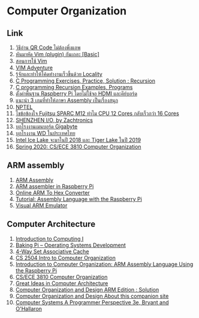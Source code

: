 # Computer Organization


<h2>Link </h2>
<ol>
  <li> <a href="https://www.facebook.com/pawitp/posts/10218118690706886">วิธีอ่าน QR Code ไม่ต้องพึ่งแอพ</a></li>
  <li> <a href="https://blog.nextzy.me/%E0%B8%AB%E0%B8%B1%E0%B8%99%E0%B8%A1%E0%B8%B2%E0%B8%AB%E0%B8%B1%E0%B8%94-vim-plugin-%E0%B8%81%E0%B8%B1%E0%B8%99%E0%B9%80%E0%B8%96%E0%B8%AD%E0%B8%B0-basic-2ab792c7126">หันมาหัด Vim (plugin) กันเถอะ [Basic]</a></li>
  <li> <a href="https://www.youtube.com/watch?v=ljz1CNNhwOw&fbclid=IwAR1e5E-TU2Qi5KL40ZHKNk4fUwVSvpiQFEPoHuF7d04ya_qdjmfdT2M9hGc">สอนการใช้ Vim</a></li>  
  <li> <a href="https://vim-adventures.com/?fbclid=IwAR2NIKGsrS0zPByI89yxyfllBdBM2dTGL1gdJZRXVdPQN6kgO7-OvG-HZ4U">VIM Adventure</a></li>  
  <li> <a href="https://medium.com/@witchayutpepejongpattanasombut/%E0%B8%A3%E0%B8%B9%E0%B9%89%E0%B8%88%E0%B8%B1%E0%B8%81%E0%B9%81%E0%B8%A5%E0%B8%B0%E0%B8%97%E0%B8%B3%E0%B9%83%E0%B8%AB%E0%B9%89%E0%B9%82%E0%B8%84%E0%B9%89%E0%B8%94%E0%B8%97%E0%B8%B3%E0%B8%87%E0%B8%B2%E0%B8%99%E0%B9%80%E0%B8%A3%E0%B9%87%E0%B8%A7%E0%B8%82%E0%B8%B6%E0%B9%89%E0%B8%99%E0%B8%94%E0%B9%89%E0%B8%A7%E0%B8%A2-locality-6e84bed7b353">รู้จักและทำให้โค้ดทำงานเร็วขึ้นด้วย Locality</a></li>
  <li> <a href="https://www.w3resource.com/c-programming-exercises/recursion/index.php">C Programming Exercises, Practice, Solution : Recursion </a></li>
  <li> <a href="https://www.includehelp.com/c-programs/recursion-examples.aspx">C programming Recursion Examples, Programs </a></li>
  <li> <a href="https://medium.com/sathittham/g-assistant-%E0%B8%95%E0%B8%B1%E0%B9%89%E0%B8%87%E0%B8%84%E0%B9%88%E0%B8%B2%E0%B8%9E%E0%B8%B7%E0%B9%89%E0%B8%99%E0%B8%90%E0%B8%B2%E0%B8%99-raspberry-pi-%E0%B9%82%E0%B8%94%E0%B8%A2%E0%B9%84%E0%B8%A1%E0%B9%88%E0%B9%83%E0%B8%8A%E0%B9%89%E0%B8%88%E0%B8%AD-hdmi-%E0%B9%81%E0%B8%A5%E0%B8%B0%E0%B8%84%E0%B8%B5%E0%B8%A2%E0%B9%8C%E0%B8%9A%E0%B8%AD%E0%B8%A3%E0%B9%8C%E0%B8%94-53cec1b36e63">ตั้งค่าพื้นฐาน Raspberry Pi โดยไม่ใช้จอ HDMI และคีย์บอร์ด</a></li>
   <li> <a href="https://www.techtalkthai.com/assembly-fun-games/">แนะนำ 3 เกมที่ทำให้ภาษา Assembly เป็นเรื่องสนุก</a></li>
  <li> <a href="https://nptel.ac.in/courses/106/106/106106092/">NPTEL</a></li>
  <li> <a href="https://www.techtalkthai.com/fujitsu-sparc-m12-12-cores-vs-16-cores/">ไขข้อข้องใจ Fujitsu SPARC M12 ทำไม CPU 12 Cores กลับเร็วกว่า 16 Cores </a></li>
  <li> <a href="https://www.youtube.com/watch?v=C5TbHcK_qvE">SHENZHEN I/O, by Zachtronics</a></li>
  <li> <a href="https://www.facebook.com/watch/?v=611302592573427">บุกโรงงานเมนบอร์ด Gigabyte</a></li>
<li> <a href="https://www.facebook.com/watch/?v=601261306910889">บุกโรงงาน WD ในประเทศไทย</a></li>
<li> <a href="https://www.extremeit.com/intel-ice-lake-canonlake-tiger-lake-cpu-10nm/">Intel Ice Lake จะมาในปี 2018 และ Tiger Lake ในปี 2019</a></li>
<li> <a href="https://www.cs.utah.edu/~rajeev/cs3810/">Spring 2020: CS/ECE 3810 Computer Organization</a></li>  
</ol>  
  
<h2>ARM assembly</h2>
<ol>
  <li> <a href="https://azeria-labs.com/memory-instructions-load-and-store-part-4/">ARM Assembly</a></li>
  <li> <a href="https://thinkingeek.com/arm-assembler-raspberry-pi/">ARM assembler in Raspberry Pi </a></li>
  <li> <a href="http://armconverter.com/">Online ARM To Hex Converter </a></li>
  <li> <a href="http://www.science.smith.edu/dftwiki/index.php/Tutorial:_Assembly_Language_with_the_Raspberry_Pi#Assemble.2C_Compile.2C_and_Run.21">Tutorial: Assembly Language with the Raspberry Pi</a></li>
  <li> <a href="https://salmanarif.bitbucket.io/visual/">Visual ARM Emulator</a></li>
</ol>

<h2>Computer Architecture</h2>
<ol>
    <li> <a href="https://www.scss.tcd.ie/jeremy.jones/CS1021/CS1021.htm">Introduction to Computing I</a></li>
    <li> <a href="https://www.cl.cam.ac.uk/projects/raspberrypi/tutorials/os/index.html">Baking Pi – Operating Systems Development</a></li>
    <li> <a href="https://www3.ntu.edu.sg/home/smitha/ParaCache/ParaCache/sa4.html">4-Way Set Associative Cache</a></li>
    <li> <a href="http://courses.cs.vt.edu/~cs2504/spring2009/index.html">CS 2504   Intro to Computer Organization</a></li>
    <li> <a href="https://bob.cs.sonoma.edu/IntroCompOrg-RPi/intro-co-rpi.html">Introduction to Computer Organization: ARM Assembly Language Using the Raspberry Pi</a></li>
    <li> <a href="http://www.cs.utah.edu/%7Erajeev/cs3810/">CS/ECE 3810 Computer Organization </a></li>
    <li> <a href="http://www-inst.eecs.berkeley.edu/~cs61c/fa17/">Great Ideas in Computer Architecture</a></li>
    <li> <a href="https://www.chegg.com/homework-help/computer-organization-and-design-arm-edition-0th-edition-solutions-9780128017333">Computer Organization and Design ARM Edition : Solution</a></li>
    <li> <a href="https://booksite.elsevier.com/9780123744937/?ISBN=9780123744937">Computer Organization and Design About this companion site</a></li>
    <li> <a href="http://csapp.cs.cmu.edu/3e/instructors.html">Computer Systems A Programmer Perspective 3e, Bryant and O'Hallaron</a></li>
</ol>  
